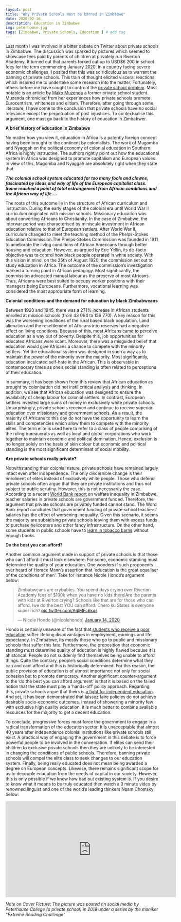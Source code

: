```yaml
---
layout: post
title: "Why Private Schools must be banned in Zimbabwe"
date: 2020-02-16
description: Education in Zimbabwe
img: peterhouse.jpg
tags: [Zimbabwe, Private Schools, Education ] # add tag
---
```


Last month I was involved in a bitter debate on Twitter about private schools in Zimbabwe. The discussion was sparked by pictures which seemed to showcase fees paid by parents of children at privately run Riverton Academy. It turned out that parents forked out up to USD$6 200 in school fees for the term commencing January 2020. In a country facing severe economic challenges, I posited that this was so ridiculous as to warrant the banning of private schools. This train of thought elicited visceral reactions which inspired me to undertake some research into the matter. Fortunately, others before me have sought to confront the [private school problem](https://www.theguardian.com/education/2019/jan/13/public-schools-david-kynaston-francis-green-engines-of-privilege). Most notable is an article by [Mako Muzenda](https://thisisafrica.me/politics-and-society/do-zimbabwes-private-schools-have-a-problem/) a former private school student. Muzenda chronicled from her experiences how private schools promote Eurocentrism, whiteness and elitism. Therefore, after going through some literature, I have come to the conclusion that private schools have no social relevance except the perpetuation of past injustices. To contextualise this argument, one must go back to the history of education in Zimbabwer.

**A brief history of education in Zimbabwe**

No matter how you view it, education in Africa is a patently foreign concept having been brought to the continent by colonialists. The work of Mugomba and Nyaggah on the political economy of colonial education in Southern Africa is highly instructive. The authors rightly point out how the educational system in Africa was designed to promote capitalism and European values. In view of this, Mugomba and Nyaggah are absolutely right when they state that:

**_The colonial school system educated far too many fools and clowns, fascinated by ideas and way of life of the European capitalist class. Some reached a point of total estrangement from African conditions and the African way of life…._**

The roots of this outcome lie in the structure of African curriculum and instruction. During the early stages of the colonial era until World War II curriculum originated with mission schools. Missionary education was about converting Africans to Christianity. In the case of Zimbabwe, the interwar period was characterised by miniscule investment in African education relative to that of European settlers. After World War II, curriculum changed to meet the teaching method of the Phelps-Stokes Education Commission.The Phelps-Stokes Commission was founded in 1911 to ameliorate the living conditions of African Americans through better housing and education. However, as argued by Eric Yellin, its de-facto objective was to control how black people operated in white society. With this vision in mind, on the 25th of August 1920, the commission set out to study education in Africa. The outcome of the commission’s investigation marked a turning point in African pedagogy. Most significantly, the commission advocated manual labour as the preserve of most Africans. Thus, Africans were best suited to occupy worker positions with their managers being Europeans. Furthermore, vocational learning was considered the most appropriate form of learning.

**Colonial conditions and the demand for education by black Zimbabweans**

Between 1920 and 1945, there was a 271% increase in African students enrolled at mission schools (from 43 094 to 159 770). A key reason for this was the worsening conditions of the rural based black population. Land alienation and the resettlement of Africans into reserves had a negative effect on living conditions. Because of this, most Africans came to perceive education as a way out of poverty. Despite this, job opportunities for educated Africans were scant. Moreover, there was a misguided belief that education would give Africans a chance to compete with the minority settlers. Yet the educational system was designed in such a way as to maintain the power of the minority over the majority. Most significantly, education inculcated self-hate in the African. This is observable in contemporary times as one’s social standing is often related to perceptions of their education.

In summary, it has been shown from this review that African education as brought by colonisation did not instil critical analysis and thinking. In addition, we see that African education was designed to ensure the availability of cheap labour for colonial settlers. In contrast, European settlers invested large sums of money in exclusively white private schools. Unsurprisingly, private schools received and continue to receive superior education over missionary and government schools. As a result, the majority of Africans to this day do not have the opportunity to learn the skills and competencies which allow them to compete with the minority elites. The term elite is used here to refer  to a class of people comprising of the ruling bureaucrats as well as local and global corporations who work together to maintain economic and political domination. Hence, exclusion is no longer solely on the basis of skin colour but economic and political standing is the most significant determinant of social mobility.

**Are private schools really private?**

Notwithstanding their colonial nature, private schools have remained largely intact even after independence. The only discernible change is their enrolment of elites instead of exclusively white people. Those who defend private schools often argue that they are private institutions and thus not subject to public scrutiny. However, this is not necessarily the case. According to a recent [World Bank report](http://documents.worldbank.org/curated/en/401741564730349122/Analysis-of-Spatial-Patterns-of-Settlement-Internal-Migration-and-Welfare-Inequality-in-Zimbabwe) on welfare inequality in Zimbabwe, teacher salaries in private schools are government funded. Therefore, the argument that private schools are privately funded cannot stand. The Word Bank report concludes that government funding of private school teachers' salaries has the effect of worsening inequality. Given this scenario, it seems the majority are subsidising private schools leaving them with excess funds to purchase helicopters and other fancy infrastructure. On the other hand, some students in public schools have to [learn in tobacco barns](https://www.newsday.co.zw/2016/02/pain-learning-tobacco-barns/) without enough books.

**Do the best you can afford?**

Another common argument made in support of private schools is that those who can’t afford it must look elsewhere. For some, economic standing must determine the quality of your education. One wonders if such proponents ever heard of Horace Mann’s assertion that 'education is the great equaliser of the conditions of men'. Take for instance Nicole Hondo’s argument below:

<blockquote class="twitter-tweet"><p lang="en" dir="ltr">Zimbabweans are crybabies. You spend days crying over Riverton Academy fees of $100k when you have no kids there!Are the parents with kids at Riverton crying? Schools like that are for those who can afford. Iwe do the best YOU can afford. Chero ku States is everyone super rich? <a href="https://t.co/A6iMFc6kus">pic.twitter.com/A6iMFc6kus</a></p>&mdash; Nicole Hondo (@nicolehondo) <a href="https://twitter.com/nicolehondo/status/1216988043254681601?ref_src=twsrc%5Etfw">January 14, 2020</a></blockquote> <script async src="https://platform.twitter.com/widgets.js" charset="utf-8"></script>

Hondo is certainly unaware of the fact that [students who receive a poor education](https://www.britannica.com/topic/Education-The-Great-Equalizer-2119678) suffer lifelong disadvantages in employment, earnings and life expectancy. In Zimbabwe, its mostly those who go to public and missionary schools that suffer this fate. Furthermore, the proposition that economic standing must determine quality of education is highly flawed because it is ahistorical. People do not suddenly find themselves being unable to afford things. Quite the contrary, people’s social conditions determine what they can and cant afford and this is historically determined. For this reason, the public provision of education is of utmost importance not only for social cohesion but to promote democracy. Another significant counter-argument to the ‘do the best you can afford argument’ is that it is based on the failed notion that the state must play a ‘hands-off’ policy approach. Regarding this, private schools argue that theirs is [a fight for independent education](https://www.atschisz.co.zw/history/). And yet, it has been demonstrated that laissez faire policies do not achieve desirable socio-economic outcomes. Instead of showering a minority few with exclusive high quality education, it is much better to combine available resources for the majority to get a decent education.

To conclude, progressive forces must force the government to engage in a radical transformation of the education sector. It is unacceptable that almost 40 years after independence colonial institutions like private schools still exist. A practical way of engaging the government in this debate is to force powerful people to be involved in the conversation. If elites can send their children to exclusive private schools then they are unlikely to be interested in changing the conditions of public schools. Therefore, banning private schools will compel the elite class to seek changes to our education system. Finally, being really educated does not mean being awarded a degree on European concepts. Likewise, there remains significant scope for us to decouple education from the needs of capital in our society. However, this is only possible if we know how bad out existing system is. If you desire to know what it means to be truly educated then watch a 3 minute video by renowned linguist and one of the world’s leading thinkers Noam Chomsky below:

<iframe width="560" height="315" src="https://www.youtube.com/embed/eYHQcXVp4F4" frameborder="0" allow="accelerometer; autoplay; encrypted-media; gyroscope; picture-in-picture" allowfullscreen></iframe>

_Note on Cover Picture: The picture was posted on social media by Peterhouse College (a private school) in 2019 under a series by the moniker “Extreme Reading Challenge”_

[jekyll-docs]: https://jekyllrb.com/docs/home
[jekyll-gh]:   https://github.com/jekyll/jekyll
[jekyll-talk]: https://talk.jekyllrb.com/
